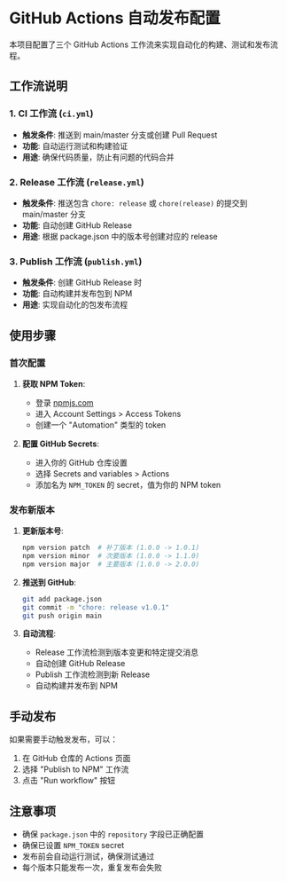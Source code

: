# GitHub Actions 自动发布配置

本项目配置了三个 GitHub Actions 工作流来实现自动化的构建、测试和发布流程。

## 工作流说明

### 1. CI 工作流 (`ci.yml`)

- **触发条件**: 推送到 main/master 分支或创建 Pull Request
- **功能**: 自动运行测试和构建验证
- **用途**: 确保代码质量，防止有问题的代码合并

### 2. Release 工作流 (`release.yml`)

- **触发条件**: 推送包含 `chore: release` 或 `chore(release)` 的提交到 main/master 分支
- **功能**: 自动创建 GitHub Release
- **用途**: 根据 package.json 中的版本号创建对应的 release

### 3. Publish 工作流 (`publish.yml`)

- **触发条件**: 创建 GitHub Release 时
- **功能**: 自动构建并发布包到 NPM
- **用途**: 实现自动化的包发布流程

## 使用步骤

### 首次配置

1. **获取 NPM Token**:
   - 登录 [npmjs.com](https://www.npmjs.com)
   - 进入 Account Settings > Access Tokens
   - 创建一个 "Automation" 类型的 token

2. **配置 GitHub Secrets**:
   - 进入你的 GitHub 仓库设置
   - 选择 Secrets and variables > Actions
   - 添加名为 `NPM_TOKEN` 的 secret，值为你的 NPM token

### 发布新版本

1. **更新版本号**:

   ```bash
   npm version patch  # 补丁版本 (1.0.0 -> 1.0.1)
   npm version minor  # 次要版本 (1.0.0 -> 1.1.0)
   npm version major  # 主要版本 (1.0.0 -> 2.0.0)
   ```

2. **推送到 GitHub**:

   ```bash
   git add package.json
   git commit -m "chore: release v1.0.1"
   git push origin main
   ```

3. **自动流程**:
   - Release 工作流检测到版本变更和特定提交消息
   - 自动创建 GitHub Release
   - Publish 工作流检测到新 Release
   - 自动构建并发布到 NPM

## 手动发布

如果需要手动触发发布，可以：

1. 在 GitHub 仓库的 Actions 页面
2. 选择 "Publish to NPM" 工作流
3. 点击 "Run workflow" 按钮

## 注意事项

- 确保 `package.json` 中的 `repository` 字段已正确配置
- 确保已设置 `NPM_TOKEN` secret
- 发布前会自动运行测试，确保测试通过
- 每个版本只能发布一次，重复发布会失败
